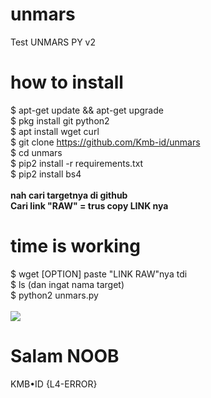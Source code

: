 # unmars
Test UNMARS PY v2
# how to install
$ apt-get update && apt-get upgrade
<br>$ pkg install git python2
<br>$ apt install wget curl
<br>$ git clone https://github.com/Kmb-id/unmars
<br>$ cd unmars
<br>$ pip2 install -r requirements.txt
<br>$ pip2 install bs4
<br>
<br><b>nah cari targetnya di github<br>
Cari link "RAW" = trus copy LINK nya</b>
# time is working
$ wget [OPTION] paste "LINK RAW"nya tdi
<br>$ ls (dan ingat nama target)
<br>$ python2 unmars.py
<br/>
<br/>
<img src="https:github.com/Kmb-id/unmars/raw/master/Screenshot_2019-07-18-22-46-05.png" />
# Salam NOOB
KMB•ID {L4-ERROR}
